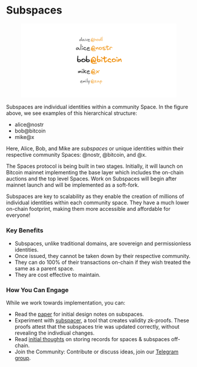 # Subspaces

<figure><picture><source srcset="../.gitbook/assets/handles-dark.png" media="(prefers-color-scheme: dark)"><img src="../.gitbook/assets/handles-light.png" alt=""></picture><figcaption></figcaption></figure>

Subspaces are individual identities within a community Space. In the figure above, we see examples of this hierarchical structure:

* alice@nostr
* bob@bitcoin
* mike@x

Here, Alice, Bob, and Mike are _subspaces_ or unique identities within their respective community Spaces: @nostr, @bitcoin, and @x.

The Spaces protocol is being built in two stages. Initially, it will launch on Bitcoin mainnet implementing the base layer which includes the on-chain auctions and the top level Spaces. Work on Subspaces will begin after mainnet launch and will be implemented as a soft-fork.

Subspaces are key to scalability as they enable the creation of millions of individual identities within each community space. They have a much lower on-chain footprint, making them more accessible and affordable for everyone!



### Key Benefits

* Subspaces, unlike traditional domains, are sovereign and permissionless identities.
* Once issued, they cannot be taken down by their respective community.
* They can do 100% of their transactions on-chain if they wish treated the same as a parent space.
* They are cost effective to maintain.



### How You Can Engage

While we work towards implementation, you can:

* Read the [paper](https://spacesprotocol.org/paper) for initial design notes on subspaces.
* Experiment with [subspacer](https://github.com/spacesprotocol/subspacer), a tool that creates validity zk-proofs. These proofs attest that the subspaces trie was updated correctly, without revealing the indivdiual changes.
* Read [initial thoughts](https://buffrr.dev/building-distributed-permissionless-key-value-store-o1-lookup-performance/) on storing records for spaces & subspaces off-chain.
* Join the Community: Contribute or discuss ideas, join our [Telegram group](https://t.me/spacesprotocol).

